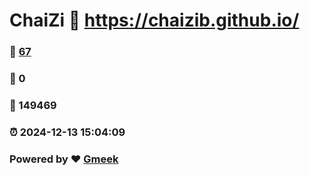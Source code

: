 # ChaiZi :link: https://chaizib.github.io/ 
### :page_facing_up: [67](https://chaizib.github.io//tag.html) 
### :speech_balloon: 0 
### :hibiscus: 149469 
### :alarm_clock: 2024-12-13 15:04:09 
### Powered by :heart: [Gmeek](https://github.com/Meekdai/Gmeek)
